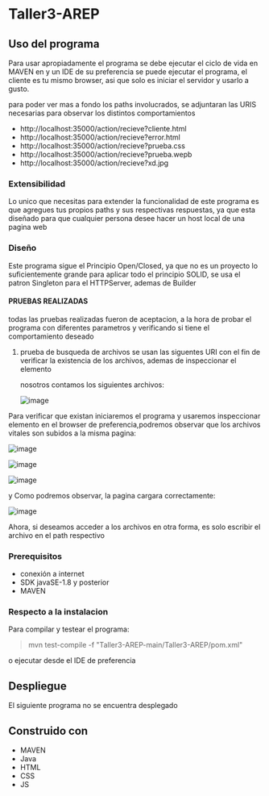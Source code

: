 # Taller3-AREP

## Uso del programa

Para usar apropiadamente el programa se debe ejecutar el ciclo de vida en MAVEN en y un IDE de su preferencia se puede ejecutar el programa, el cliente es tu mismo browser, asi que solo es iniciar el servidor y usarlo a gusto.

para poder ver mas a fondo los paths involucrados, se adjuntaran las URIS necesarias para observar los distintos comportamientos

  * http://localhost:35000/action/recieve?cliente.html
  * http://localhost:35000/action/recieve?error.html
  * http://localhost:35000/action/recieve?prueba.css
  * http://localhost:35000/action/recieve?prueba.wepb
  * http://localhost:35000/action/recieve?xd.jpg

### Extensibilidad

Lo unico que necesitas para extender la funcionalidad de este programa es que agregues tus propios paths y sus respectivas respuestas, ya que esta diseñado para que cualquier persona desee hacer un host local de una pagina web

### Diseño

  Este programa sigue el Principio Open/Closed, ya que no es un proyecto lo suficientemente grande para aplicar todo el principio SOLID, se usa el patron Singleton para el HTTPServer, ademas de Builder 

#### PRUEBAS REALIZADAS
 todas las pruebas realizadas fueron de aceptacion, a la hora de probar el programa con diferentes parametros y verificando si tiene el comportamiento deseado

1. prueba de busqueda de archivos
   se usan las siguentes URI con  el fin de verificar la existencia de los archivos, ademas de inspeccionar el elemento

   nosotros contamos los siguientes archivos:

   ![image](https://github.com/Parralol/Taller3-AREP/assets/110953563/c9988a8c-5ae8-4c2b-8aa5-6a256062e8bf)


Para verificar que existan iniciaremos el programa y usaremos inspeccionar elemento en el browser de preferencia,podremos observar que los archivos vitales son subidos a la misma pagina:


![image](https://github.com/Parralol/Taller3-AREP/assets/110953563/47126c36-621a-44c7-87be-2d9c0a545104)

![image](https://github.com/Parralol/Taller3-AREP/assets/110953563/0f90442e-dbd0-440b-a684-7946bedf2204)

![image](https://github.com/Parralol/Taller3-AREP/assets/110953563/6e8c1a4b-6cb0-4925-9060-3495579b98c6)



y Como podremos observar, la pagina cargara correctamente:

![image](https://github.com/Parralol/Taller3-AREP/assets/110953563/3694639c-a7e5-4418-9834-c9a0cf5126ae)

Ahora, si deseamos acceder a los archivos en otra forma, es solo escribir el archivo en el path respectivo



### Prerequisitos

  * conexión a internet
  * SDK javaSE-1.8 y posterior
  * MAVEN

### Respecto a la instalacion

 Para compilar y testear el programa:
 
  >  mvn test-compile -f "Taller3-AREP-main/Taller3-AREP/pom.xml"

  o ejecutar desde el IDE de preferencia

## Despliegue

  El siguiente programa no se encuentra desplegado

## Construido con

  * MAVEN
  * Java
  * HTML
  * CSS
  * JS
